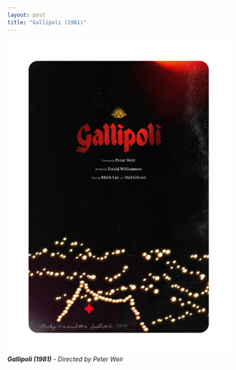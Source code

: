```yaml
---
layout: post
title: "Gallipoli (1981)"
---
```


!["Gallipoli (1981) Poster"](/assets/posters/gallipoli.png)
_**Gallipoli (1981)** - Directed by Peter Weir_